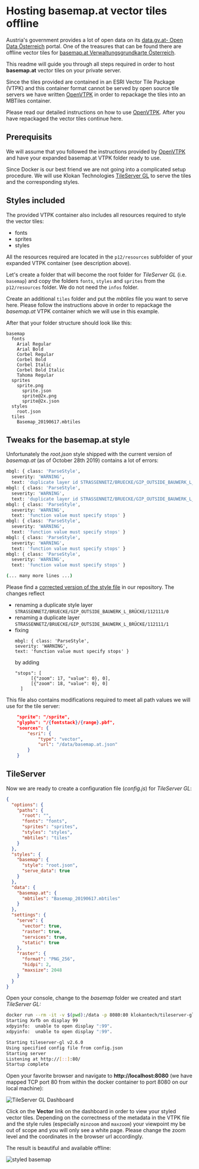 # Hosting basemap.at vector tiles offline
Austria's government provides a lot of open data on its [data.gv.at- Open Data Österreich](https://www.data.gv.at) portal. One of the treasures that can be found there are offline vector tiles for [basemap.at Verwaltungsgrundkarte Österreich](https://www.data.gv.at/katalog/dataset/b694010f-992a-4d8e-b4ab-b20d0f037ff0). 

This readme will guide you through all steps required in order to host __basemap.at__ vector tiles on your private server.

Since the tiles provided are contained in an ESRI Vector Tile Package (VTPK) and this container format cannot be served by open source tile servers we have written [OpenVTPK](https://github.com/syncpoint/openvtpk) in order to repackage the tiles into an MBTiles container.

Please read our detailed instructions on how to use [OpenVTPK](https://github.com/syncpoint/openvtpk). After you have repackaged the vector tiles continue here.

## Prerequisits

We will assume that you followed the instructions provided by [OpenVTPK](https://github.com/syncpoint/openvtpk) and have your expanded basemap.at VTPK folder ready to use.

Since Docker is our best friend we are not going into a complicated setup procedure. We will use Klokan Technologies [TileServer GL](https://tileserver.readthedocs.io/en/latest/) to serve the tiles and the corresponding styles. 

## Styles included

The provided VTPK container also includes all resources required to style the vector tiles:
* fonts
* sprites
* styles 

All the resources required are located in the ```p12/resources``` subfolder of your expanded VTPK container (see description above).

Let's create a folder that will become the root folder for _TileServer GL_ (i.e. ```basemap```) and copy the folders ```fonts```, ```styles``` and ```sprites``` from the ```p12/resources``` folder. We do not need the ```infos``` folder. 

Create an additional ```tiles``` folder and put the _mbtiles_ file you want to serve here. Please follow the instructions above in order to repackage the _basemap.at_ VTPK container which we will use in this example.

After that your folder structure should look like this:

```
basemap
  fonts
    Arial Regular
    Arial Bold
    Corbel Regular
    Corbel Bold
    Corbel Italic
    Corbel Bold Italic
    Tahoma Regular
  sprites
    sprite.png
      sprite.json
      sprite@2x.png
      sprite@2x.json
  styles
    root.json
  tiles
    Basemap_20190617.mbtiles
```

## Tweaks for the basemap.at style
Unfortunately the _root.json_ style shipped with the current version of _basemap.at_ (as of October 28th 2019) contains a lot of errors:

```bash
mbgl: { class: 'ParseStyle',
  severity: 'WARNING',
  text: 'duplicate layer id STRASSENNETZ/BRUECKE/GIP_OUTSIDE_BAUWERK_L_BRÜCKE/112111/1' }
mbgl: { class: 'ParseStyle',
  severity: 'WARNING',
  text: 'duplicate layer id STRASSENNETZ/BRUECKE/GIP_OUTSIDE_BAUWERK_L_BRÜCKE/112111/0' }
mbgl: { class: 'ParseStyle',
  severity: 'WARNING',
  text: 'function value must specify stops' }
mbgl: { class: 'ParseStyle',
  severity: 'WARNING',
  text: 'function value must specify stops' }
mbgl: { class: 'ParseStyle',
  severity: 'WARNING',
  text: 'function value must specify stops' }
mbgl: { class: 'ParseStyle',
  severity: 'WARNING',
  text: 'function value must specify stops' }

(... many more lines ...) 
```

Please find a [corrected version of the style file](styles/root.json) in our repository. The changes reflect
* renaming a duplicate style layer ```STRASSENNETZ/BRUECKE/GIP_OUTSIDE_BAUWERK_L_BRÜCKE/112111/0```
* renaming a duplicate layer ```STRASSENNETZ/BRUECKE/GIP_OUTSIDE_BAUWERK_L_BRÜCKE/112111/1```
* fixing 
  ```
  mbgl: { class: 'ParseStyle',
  severity: 'WARNING',
  text: 'function value must specify stops' }
  ```
  by adding
  ```
  "stops": [
        [{"zoom": 17, "value": 0}, 0],
        [{"zoom": 18, "value": 0}, 0]
    ]
  ```



This file also contains modifications required to meet all path values we will use for the tile server:

```JSON
    "sprite": "/sprite",
    "glyphs": "/{fontstack}/{range}.pbf",
    "sources": {
        "esri": {
            "type": "vector",
            "url": "/data/basemap.at.json"
        }
    }
```

## TileServer

Now we are ready to create a configuration file (_config.js_) for _TileServer GL_:

```JSON
{
  "options": {
    "paths": {
      "root": "",
      "fonts": "fonts",
      "sprites": "sprites",
      "styles": "styles",
      "mbtiles": "tiles"
    }
  },
  "styles": {
    "basemap": {
      "style": "root.json",
      "serve_data": true
    }
  },
  "data": {
    "basemap.at": {
      "mbtiles": "Basemap_20190617.mbtiles"
    }
  },
  "settings": {
    "serve": {
      "vector": true,
      "raster": true,
      "services": true,
      "static": true
    },
    "raster": {
      "format": "PNG_256",
      "hidpi": 2,
      "maxsize": 2048
    }
  }
}
```




Open your console, change to the _basemap_ folder we created and start _TileServer GL:_

```bash
docker run --rm -it -v $(pwd):/data -p 8080:80 klokantech/tileserver-gl
Starting Xvfb on display 99
xdpyinfo:  unable to open display ":99".
xdpyinfo:  unable to open display ":99".

Starting tileserver-gl v2.6.0
Using specified config file from config.json
Starting server
Listening at http://[::]:80/
Startup complete
```

Open your favorite browser and navigate to __http://localhost:8080__ (we have mapped TCP port 80 from within the docker container to port 8080 on our local machine):

![TileServer GL Dashboard](images/tileserver-gl.png)

Click on the __Vector__ link on the dashboard in order to view your styled vector tiles. Depending on the correctness of the metadata in the VTPK file and the style rules (especially ```minzoom``` and ```maxzoom```) your viewpoint my be out of scope and you will only see a white page. Please change the zoom level and the coordinates in the browser url accordingly.

The result is beautiful and available offline:

![styled basemap](images/styled-basemap.jpg)
